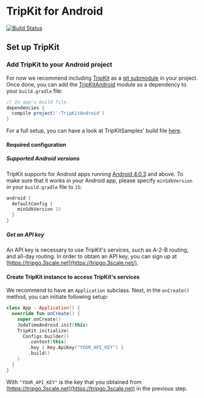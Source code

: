 # TripKit for Android
[![Build Status](https://travis-ci.org/skedgo/tripkit-android.svg?branch=dev)](https://travis-ci.org/skedgo/tripkit-android)

## Set up TripKit

### Add TripKit to your Android project

For now we recommend including [TripKit](https://github.com/skedgo/tripkit-android) as a [git submodule](https://git-scm.com/docs/git-submodule) in your project. Once done, you can add the [TripKitAndroid](https://github.com/skedgo/tripkit-android/tree/dev/TripKitAndroid) module as a dependency to your `build.gradle` file:

```groovy
// In app's build file.
dependencies {
  compile project(':TripKitAndroid')
}
```

For a full setup, you can have a look at TripKitSamples' build file [here](https://github.com/skedgo/tripkit-android/blob/dev/TripKitSamples/build.gradle).

#### Required configuration

##### Supported Android versions

TripKit supports for Android apps running [Android 4.0.3](https://developer.android.com/about/versions/android-4.0.3.html) and above. To make sure that it works in your Android app, please specify `minSdkVersion` in your `build.gradle` file to `15`:

```groovy
android {
  defaultConfig {
    minSdkVersion 15
  }
}
```

##### Get an API key

An API key is necessary to use TripKit's services, such as A-2-B routing, and all-day routing. In order to obtain an API key, you can sign up at [https://tripgo.3scale.net](https://tripgo.3scale.net/).

#### Create TripKit instance to access TripKit's services

We recommend to have an `Application` subclass. Next, in the `onCreate()` method, you can initiate following setup:

```kotlin
class App : Application() {
  override fun onCreate() {
    super.onCreate()
    JodaTimeAndroid.init(this)
    TripKit.initialize(
      Configs.builder()
        .context(this)
        .key { Key.ApiKey("YOUR_API_KEY") }
        .build()
    )
  }
}
```

With `"YOUR_API_KEY"` is the key that you obtained from [https://tripgo.3scale.net](https://tripgo.3scale.net) in the previous step.
